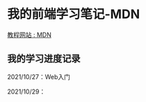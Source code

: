 # 我的前端学习笔记-MDN
[教程网站 : MDN](https://developer.mozilla.org/zh-CN/docs/Learn/Getting_started_with_the_web/HTML_basics)
## 我的学习进度记录
2021/10/27：Web入门

2021/10/29：
